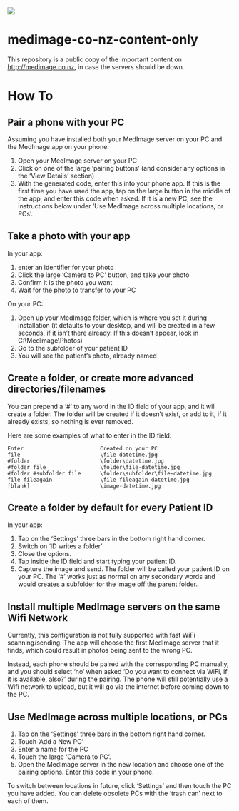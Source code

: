 <img src="https://atomjump.com/images/logo80.png">



# medimage-co-nz-content-only
This repository is a public copy of the important content on http://medimage.co.nz,  in case the servers should be down.

# How To


## Pair a phone with your PC

Assuming you have installed both your MedImage server on your PC and the MedImage app on your phone.

1. Open your MedImage server on your PC
2. Click on one of the large ‘pairing buttons’ (and consider any options in the ‘View Details’ section)
3. With the generated code, enter this into your phone app. If this is the first time you have used the app, tap on the large button in the middle of the app, and enter this code when asked. If it is a new PC, see the instructions below under ‘Use MedImage across multiple locations, or PCs’.


 

## Take a photo with your app

In your app:

1.  enter an identifier for your photo
2. Click the large ‘Camera to PC’ button, and take your photo
3. Confirm it is the photo you want
4. Wait for the photo to transfer to your PC

On your PC:

1. Open up your MedImage folder, which is where you set it during installation (it defaults to your desktop, and will be created in a few seconds, if it isn’t there already. If this doesn’t appear, look in C:\MedImage\Photos)
2. Go to the subfolder of your patient ID
3. You will see the patient’s photo, already named



## Create a folder, or create more advanced directories/filenames

You can prepend a ‘#’ to any word in the ID field of your app, and it will create a folder. The folder will be created if it doesn’t exist, or add to it, if it already exists, so nothing is ever removed.

Here are some examples of what to enter in the ID field:

```
Enter                        Created on your PC
file                         \file-datetime.jpg
#folder                      \folder\datetime.jpg
#folder file                 \folder\file-datetime.jpg
#folder #subfolder file      \folder\subfolder\file-datetime.jpg
file fileagain               \file-fileagain-datetime.jpg
[blank]                      \image-datetime.jpg
``` 

## Create a folder by default for every Patient ID

In your app:

1. Tap on the ‘Settings’ three bars in the bottom right hand corner.
2. Switch on ‘ID writes a folder’
3. Close the options.
4. Tap inside the ID field and start typing your patient ID.
5. Capture the image and send. The folder will be called your patient ID on your PC. The ‘#’ works just as normal on any secondary words and would creates a subfolder for the image off the parent folder.




 

## Install multiple MedImage servers on the same Wifi Network

Currently, this configuration is not fully supported with fast WiFi scanning/sending. The app will choose the first MedImage server that it finds, which could result in photos being sent to the wrong PC.

Instead, each phone should be paired with the corresponding PC manually, and you should select ‘no’ when asked ‘Do you want to connect via WiFi, if it is available, also?’ during the pairing. The phone will still potentially use a Wifi network to upload, but it will go via the internet before coming down to the PC.

 

## Use MedImage across multiple locations, or PCs

1. Tap on the ‘Settings’ three bars in the bottom right hand corner.
2. Touch ‘Add a New PC’
3. Enter a name for the PC
4. Touch the large ‘Camera to PC’.
5. Open the MedImage server in the new location and choose one of the pairing options. Enter this code in your phone.

To switch between locations in future, click ‘Settings’ and then touch the PC you have added. You can delete obsolete PCs with the ‘trash can’ next to each of them.
